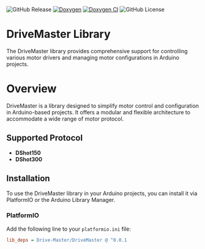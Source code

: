 ![GitHub Release](https://img.shields.io/github/v/release/Witty-Wizard/DriveMaster)
[![Doxygen](https://github.com/adafruit/ci-arduino/blob/master/assets/doxygen_badge.svg)](https://witty-wizard.github.io/DriveMaster/)
[![Doxygen CI](https://github.com/Witty-Wizard/DriveMaster/actions/workflows/main.yaml/badge.svg)](https://github.com/Witty-Wizard/DriveMaster/actions/workflows/main.yaml)
![GitHub License](https://img.shields.io/github/license/Witty-Wizard/DriveMaster)

# DriveMaster Library

The DriveMaster library provides comprehensive support for controlling various motor drivers and managing motor configurations in Arduino projects.

# Overview

DriveMaster is a library designed to simplify motor control and configuration in Arduino-based projects. It offers a modular and flexible architecture to accommodate a wide range of motor protocol.

## Supported Protocol

- **DShot150**
- **DShot300**

## Installation

To use the DriveMaster library in your Arduino projects, you can install it via PlatformIO or the Arduino Library Manager.

### PlatformIO

Add the following line to your `platformio.ini` file:

```ini
lib_deps = Drive-Master/DriveMaster @ ^0.0.1
